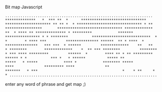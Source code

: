 Bit map Javascript

`....................................................................
     **************   *  *** **  *      ******************************
     ********************* ** ** *  * ****************************** *
     **      *****************       ******************************
        *************          **  * **** ** ************** *
            *********            *******   **************** * *
            ********           ***************************  *
     *        * **** ***         *************** ******  ** *
                ****  *         ***************   *** ***  *
                ******         *************    **   **  *
                ********        *************    *  ** ***
                    ********         ********          * *** ****
                    *********         ******  *        **** ** * **
                    *********         ****** * *           *** *   *
                    ******          ***** **             *****   *
                    *****            **** *            ********
                    *****             ****              *********
                    ****              **                 *******   *
                    ***                                       *    *
                    **     *                    *
....................................................................`


enter any word of phrase and get map ;)